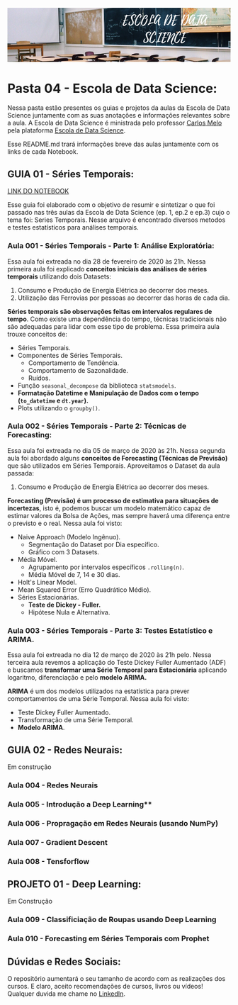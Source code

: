 ![Escola de Data Science](https://github.com/GabrielTrentino/Projetos-de-Cursos/blob/master/00%20-%20Img/04-Escola%20de%20Data%20Science.png?raw=true)

# **Pasta 04 - Escola de Data Science:**

Nessa pasta estão presentes os guias e projetos da aulas da Escola de Data Science juntamente com as suas anotações e informações relevantes sobre a aula. A Escola de Data Science é ministrada pelo professor [Carlos Melo](https://www.linkedin.com/in/carlosfab/) pela plataforma [Escola de Data Science](https://escola.sigmoidal.ai/).

Esse README.md trará informações breve das aulas juntamente com os links de cada Notebook.

## **GUIA 01 - Séries Temporais:**

[LINK DO NOTEBOOK](https://github.com/GabrielTrentino/Projetos-de-Cursos/blob/master/04-EscolaDataScience/Guia001_TimeSeries.ipynb)

Esse guia foi elaborado com o objetivo de resumir e sintetizar o que foi passado nas três aulas da Escola de Data Science (ep. 1, ep.2 e ep.3) cujo o tema foi: Series Temporais. Nesse arquivo é encontrado diversos metodos e testes estatísticos para análises temporais.

### **Aula 001 - Séries Temporais - Parte 1: Análise Exploratória:**

Essa aula foi extreada no dia 28 de fevereiro de 2020 às 21h. Nessa primeira aula foi explicado **conceitos iniciais das análises de séries temporais** utilizando dois Datasets:

1. Consumo e Produção de Energia Elétrica ao decorrer dos meses.
2. Utilização das Ferrovias por pessoas ao decorrer das horas de cada dia.

**Séries temporais são observações feitas em intervalos regulares de tempo**. Como existe uma dependência do tempo, técnicas tradicionais não são adequadas para lidar com esse tipo de problema. Essa primeira aula trouxe conceitos de:

* Séries Temporais.
* Componentes de Séries Temporais.
  * Comportamento de Tendência.
  * Comportamento de Sazonalidade.
  * Ruídos.
* Função `seasonal_decompose` da biblioteca `statsmodels`.
* **Formatação Datetime e Manipulação de Dados com o tempo (`to_datetime` e `dt.year`).**
* Plots utilizando o `groupby()`.

### **Aula 002 - Séries Temporais - Parte 2: Técnicas de Forecasting:**

Essa aula foi extreada no dia 05 de março de 2020 às 21h. Nessa segunda aula foi abordado alguns **conceitos de Forecasting (Técnicas de Previsão)** que são utilizados em Séries Temporais. Aproveitamos o Dataset da aula passada:

1. Consumo e Produção de Energia Elétrica ao decorrer dos meses.

**Forecasting (Previsão) é um processo de estimativa para situações de incertezas**, isto é, podemos buscar um modelo matemático capaz de estimar valores da Bolsa de Ações, mas sempre haverá uma diferença entre o previsto e o real. Nessa aula foi visto:

* Naive Approach (Modelo Ingênuo).
  * Segmentação do Dataset por Dia específico.
  * Gráfico com 3 Datasets.
* Média Móvel.
  * Agrupamento por intervalos específicos `.rolling(n)`.
  * Média Móvel de 7, 14 e 30 dias.
* Holt's Linear Model.
* Mean Squared Error (Erro Quadrático Médio).
* Séries Estacionárias.
  * **Teste de Dickey - Fuller.**
  * Hipótese Nula e Alternativa.

### **Aula 003 - Séries Temporais - Parte 3: Testes Estatístico e ARIMA.**

Essa aula foi extreada no dia 12 de março de 2020 às 21h pelo. Nessa terceira aula revemos a aplicação do Teste Dickey Fuller Aumentado (ADF) e buscamos **transformar uma Série Temporal para Estacionária** aplicando logaritmo, diferenciação e pelo **modelo ARIMA.**

**ARIMA** é um dos modelos utilizados na estatística para prever comportamentos de uma Série Temporal. Nessa aula foi visto:

* Teste Dickey Fuller Aumentado.
* Transformação de uma Série Temporal.
* **Modelo ARIMA**.

## **GUIA 02 - Redes Neurais:**

Em construção

### Aula 004 - Redes Neurais

### Aula 005 - Introdução a Deep Learning** 

### Aula 006 - Propragação em Redes Neurais (usando NumPy)

### Aula 007 - Gradient Descent

### Aula 008 - Tensforflow

## **PROJETO 01 - Deep Learning:**

Em Construção

### Aula 009 - Classificiação de Roupas usando Deep Learning

### Aula 010 - Forecasting em Séries Temporais com Prophet

## **Dúvidas e Redes Sociais:**
O repositório aumentará o seu tamanho de acordo com as realizações dos cursos. E claro, aceito recomendações de cursos, livros ou vídeos! Qualquer duvida me chame no [LinkedIn](https://www.linkedin.com/in/gabriel-trentino-froes-415558144/).
